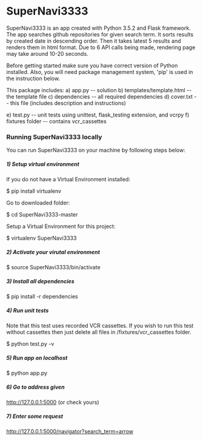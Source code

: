 # SuperNavi3333

SuperNavi3333 is an app created with Python 3.5.2 and Flask framework.
The app searches github repositories for given search term.
It sorts results by created date in descending order.
Then it takes latest 5 results and renders them in html format.
Due to 6 API calls being made, rendering page may take around 10-20 seconds.

Before getting started make sure you have correct version of Python installed.
Also, you will need package management system, 'pip' is used in the instruction below.

This package includes:
a) app.py -- solution
b) templates/template.html -- the template file
c) dependencies -- all required dependencies
d) cover.txt -- this file (includes description and instructions)

e) test.py -- unit tests using unittest, flask_testing extension, and vcrpy
f) fixtures folder -- contains vcr_cassettes

### Running SuperNavi3333 locally

You can run SuperNavi3333 on your machine by following steps below:

##### 1) Setup virtual environment

If you do not have a Virtual Environment installed:

  $ pip install virtualenv

Go to downloaded folder:

  $ cd SuperNavi3333-master

Setup a Virtual Environment for this project:

  $ virtualenv SuperNavi3333

##### 2) Activate your virutal environment

  $ source SuperNavi3333/bin/activate

##### 3) Install all dependencies

  $ pip install -r dependencies

##### 4) Run unit tests
Note that this test uses recorded VCR cassettes.
If you wish to run this test without cassettes then just delete all files in /fixtures/vcr_cassettes folder.

  $ python test.py -v

##### 5) Run app on localhost

  $ python app.py

##### 6) Go to address given

  http://127.0.0.1:5000 (or check yours)

##### 7) Enter some request

  http://127.0.0.1:5000/navigator?search_term=arrow

